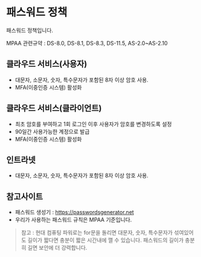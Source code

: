# 패스워드 정책
패스워드 정책입니다.

MPAA 관련규약 : DS-8.0, DS-8.1, DS-8.3, DS-11.5, AS-2.0~AS-2.10

## 클라우드 서비스(사용자)
- 대문자, 소문자, 숫자, 특수문자가 포함된 8자 이상 암호 사용.
- MFA(이중인증 시스템) 활성화

## 클라우드 서비스(클라이언트)
- 최초 암호를 부여하고 1회 로그인 이후 사용자가 암호를 변경하도록 설정
- 90일간 사용가능한 계정으로 발급
- MFA(이중인증 시스템) 활성화

## 인트라넷
- 대문자, 소문자, 숫자, 특수문자가 포함된 8자 이상 암호 사용.

## 참고사이트
- 패스워드 생성기 : https://passwordsgenerator.net
- 우리가 사용하는 패스워드 규칙은 MPAA 기준입니다.

>참고 : 현대 컴퓨팅 파워로는 for문을 돌리면 대문자, 숫자, 특수문자가 섞여있어도 길이가 짧다면 충분이 짧은 시간내에 깰 수 있습니다. 패스워드의 길이가 충분히 길면 보안에 더 강력합니다.